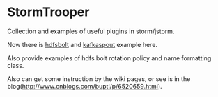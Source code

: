 # StormTrooper
Collection and examples of useful plugins in storm/jstorm.

Now there is [hdfsbolt](https://github.com/ptgoetz/storm-hdfs) and [kafkaspout](https://github.com/apache/storm/tree/master/external/storm-kafka) example here.

Also provide examples of hdfs bolt rotation policy and name formatting class.

Also can get some instruction by the wiki pages, or see is in the blog(http://www.cnblogs.com/buptl/p/6520659.html).
